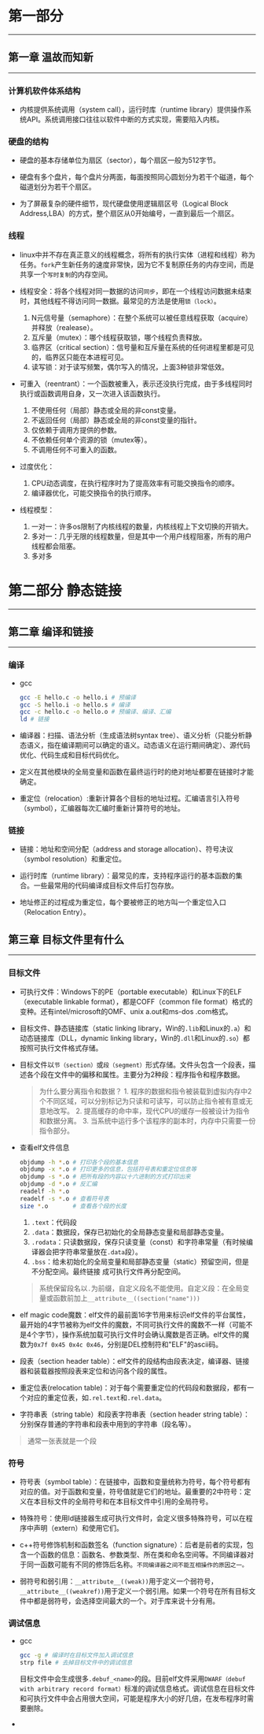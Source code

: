 # 第一部分
----

## 第一章 温故而知新
----

### 计算机软件体系结构

- 内核提供系统调用（system call），运行时库（runtime library）提供操作系统API。系统调用接口往往以软件中断的方式实现，需要陷入内核。

### 硬盘的结构

- 硬盘的基本存储单位为扇区（sector），每个扇区一般为512字节。

- 硬盘有多个盘片，每个盘片分两面，每面按照同心圆划分为若干个磁道，每个磁道划分为若干个扇区。

- 为了屏蔽复杂的硬件细节，现代硬盘使用逻辑扇区号（Logical Block Address,LBA）的方式，整个扇区从0开始编号，一直到最后一个扇区。


### 线程

- linux中并不存在真正意义的线程概念，将所有的执行实体（进程和线程）称为任务。`fork`产生新任务的速度非常快，因为它不复制原任务的内存空间，而是共享一个`写时复制`的内存空间。

- 线程安全：将各个线程对同一数据的访问`同步`，即在一个线程访问数据未结束时，其他线程不得访问同一数据。最常见的方法是使用`锁（lock）`。
    1. N元信号量（semaphore）：在整个系统可以被任意线程获取（acquire）并释放（realease）。
    2. 互斥量（mutex）：哪个线程获取锁，哪个线程负责释放。
    3. 临界区（critical section）：信号量和互斥量在系统的任何进程里都是可见的，临界区只能在本进程可见。
    4. 读写锁：对于读写频繁，偶尔写入的情况，上面3种锁非常低效。

- 可重入（reentrant）：一个函数被重入，表示还没执行完成，由于多线程同时执行或函数调用自身，又一次进入该函数执行。
    1. 不使用任何（局部）静态或全局的非const变量。
    2. 不返回任何（局部）静态或全局的非const变量的指针。
    3. 仅依赖于调用方提供的参数。
    4. 不依赖任何单个资源的锁（mutex等）。
    5. 不调用任何不可重入的函数。

- 过度优化：
    1. CPU动态调度，在执行程序时为了提高效率有可能交换指令的顺序。
    2. 编译器优化，可能交换指令的执行顺序。

- 线程模型：
    1. 一对一：许多os限制了内核线程的数量，内核线程上下文切换的开销大。
    2. 多对一：几乎无限的线程数量，但是其中一个用户线程阻塞，所有的用户线程都会阻塞。
    3. 多对多


# 第二部分 静态链接
----

## 第二章 编译和链接
----

### 编译

- gcc
    ```bash
    gcc -E hello.c -o hello.i # 预编译
    gcc -S hello.i -o hello.s # 编译
    gcc -c hello.c -o hello.o # 预编译、编译、汇编
    ld # 链接
    ```

- 编译器：扫描、语法分析（生成语法树syntax tree）、语义分析（只能分析静态语义，指在编译期间可以确定的语义。动态语义在运行期间确定）、源代码优化、代码生成和目标代码优化。

- 定义在其他模块的全局变量和函数在最终运行时的绝对地址都要在链接时才能确定。

- 重定位（relocation）:重新计算各个目标的地址过程。汇编语言引入符号（symbol），汇编器每次汇编时重新计算符号的地址。

### 链接

- 链接：地址和空间分配（address and storage allocation）、符号决议（symbol resolution）和重定位。

- 运行时库（runtime library）：最常见的库，支持程序运行的基本函数的集合。一些最常用的代码编译成目标文件后打包存放。

- 地址修正的过程成为重定位，每个要被修正的地方叫一个重定位入口（Relocation Entry）。

## 第三章 目标文件里有什么
----

### 目标文件

- 可执行文件：Windows下的PE（portable executable）和Linux下的ELF（executable linkable format），都是COFF（common file format）格式的变种。还有intel/microsoft的OMF、unix a.out和ms-dos .com格式。

- 目标文件、静态链接库（static linking library，Win的`.lib`和Linux的`.a`）和动态链接库（DLL，dynamic linking library，Win的`.dll`和Linux的`.so`）都按照可执行文件格式存储。

- 目标文件以`节（section）`或`段（segment）`形式存储。文件头包含一个段表，描述各个段在文件中的偏移和属性。主要分为2种段：程序指令和程序数据。
    > 为什么要分离指令和数据？
        1. 程序的数据和指令被装载到虚拟内存中2个不同区域，可以分别标记为只读和可读写，可以防止指令被有意或无意地改写。
        2. 提高缓存的命中率，现代CPU的缓存一般被设计为指令和数据分离。
        3. 当系统中运行多个该程序的副本时，内存中只需要一份指令部分。

- 查看elf文件信息
    ```bash
    objdump -h *.o # 打印各个段的基本信息
    objdump -x *.o # 打印更多的信息，包括符号表和重定位信息等
    objdump -s *.o # 把所有段的内容以十六进制的方式打印出来
    objdump -d *.o # 反汇编
    readelf -h *.o 
    readelf -s *.o # 查看符号表
    size *.o       # 查看各个段的长度
    ```
    1. `.text`：代码段
    2. `.data`：数据段，保存已初始化的全局静态变量和局部静态变量。
    3. `.rodata`：只读数据段，保存只读变量（const）和字符串常量（有时候编译器会把字符串常量放在`.data`段）。
    4. `.bss`：给未初始化的全局变量和局部静态变量（static）预留空间，但是不分配空间。最终链接 成可执行文件再分配空间。

    > 系统保留段名以`.`为前缀，自定义段名不能使用。自定义段：在全局变量或函数前加上`__attribute__((section("name")))`

- elf magic code魔数：elf文件的最前面16字节用来标识elf文件的平台属性，最开始的4字节被称为elf文件的魔数，不同可执行文件的魔数不一样（可能不是4个字节），操作系统加载可执行文件时会确认魔数是否正确。elf文件的魔数为`0x7f 0x45 0x4c 0x46`，分别是DEL控制符和"ELF"的ascii码。

- 段表（section header table）：elf文件的段结构由段表决定，编译器、链接器和装载器按照段表来定位和访问各个段的属性。

- 重定位表(relocation table)：对于每个需要重定位的代码段和数据段，都有一个对应的重定位表，如`.rel.text`和`.rel.data`。

- 字符串表（string table）和段表字符串表（section header string table）：分别保存普通的字符串和段表中用到的字符串（段名等）。
> 通常一张表就是一个段

### 符号

- 符号表（symbol table）：在链接中，函数和变量统称为符号，每个符号都有对应的值。对于函数和变量，符号值就是它们的地址。最重要的2中符号：定义在本目标文件的全局符号和在本目标文件中引用的全局符号。

- 特殊符号：使用ld链接器生成可执行文件时，会定义很多特殊符号，可以在程序中声明（extern）和使用它们。

- c++符号修饰机制和函数签名（function signature）：后者是前者的实现，包含一个函数的信息：函数名、参数类型、所在类和命名空间等。不同编译器对于同一函数可能有不同的修饰后名称。`不同编译器之间不能互相操作的原因之一。`

- 弱符号和弱引用：`__attribute__((weak))`用于定义一个弱符号，`__attribute__((weakref))`用于定义一个弱引用。如果一个符号在所有目标文件中都是弱符号，会选择空间最大的一个。对于库来说十分有用。

### 调试信息

- gcc
    ```bash
    gcc -g # 编译时在目标文件加入调试信息 
    strp file # 去掉目标文件中的调试信息
    ```
    目标文件中会生成很多`.debuf_<name>`的段。目前elf文件采用`DWARF（debuf with arbitrary record format）`标准的调试信息格式。调试信息在目标文件和可执行文件中会占用很大空间，可能是程序大小的好几倍，在发布程序时需要删除。

- 
